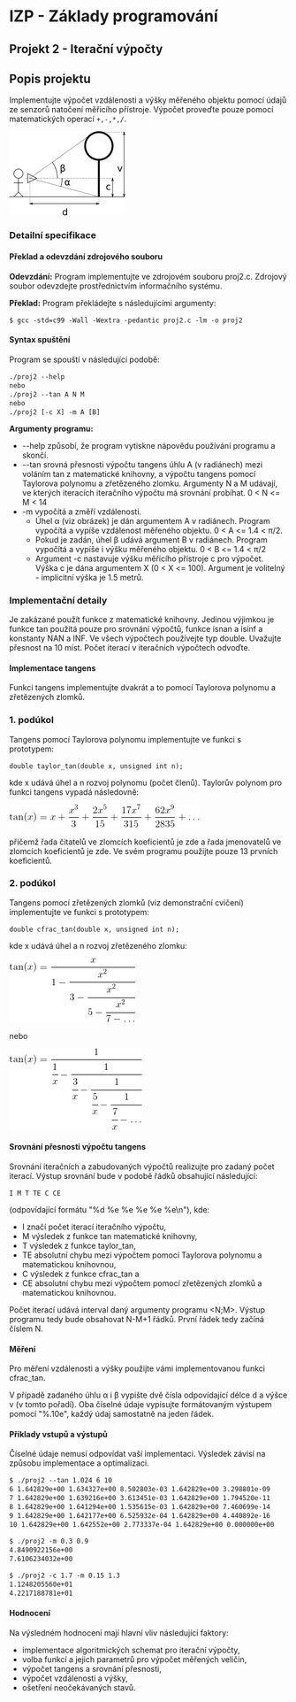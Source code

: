 # IZP - Základy programování

## Projekt 2 - Iterační výpočty


## Popis projektu
Implementujte výpočet vzdálenosti a výšky měřeného objektu pomocí údajů ze senzorů natočení měřicího přístroje. Výpočet proveďte pouze pomocí matematických operací ```+,-,*,/```.

![alt text](images/cwk.png)

### Detailní specifikace

#### Překlad a odevzdání zdrojového souboru

**Odevzdání:** Program implementujte ve zdrojovém souboru proj2.c. Zdrojový soubor odevzdejte prostřednictvím informačního systému.

**Překlad:** Program překládejte s následujícími argumenty:

```
$ gcc -std=c99 -Wall -Wextra -pedantic proj2.c -lm -o proj2
```

#### Syntax spuštění

Program se spouští v následující podobě:

```
./proj2 --help
nebo
./proj2 --tan A N M
nebo
./proj2 [-c X] -m A [B]
```

**Argumenty programu:**

* --help způsobí, že program vytiskne nápovědu používání programu a skončí.
* --tan srovná přesnosti výpočtu tangens úhlu A (v radiánech) mezi voláním tan z matematické knihovny, a výpočtu tangens pomocí Taylorova polynomu a zřetězeného zlomku. Argumenty N a M udávají, ve kterých iteracích iteračního výpočtu má srovnání probíhat. 0 < N <= M < 14
* -m vypočítá a změří vzdálenosti.
	* Úhel α (viz obrázek) je dán argumentem A v radiánech. Program vypočítá a vypíše vzdálenost měřeného objektu. 0 < A <= 1.4 < π/2.
	* Pokud je zadán, úhel β udává argument B v radiánech. Program vypočítá a vypíše i výšku měřeného objektu. 0 < B <= 1.4 < π/2
	* Argument -c nastavuje výšku měřicího přístroje c pro výpočet. Výška c je dána argumentem X (0 < X <= 100). Argument je volitelný - implicitní výška je 1.5 metrů.

### Implementační detaily

Je zakázané použít funkce z matematické knihovny. Jedinou výjimkou je funkce tan použitá pouze pro srovnání výpočtů, funkce isnan a isinf a konstanty NAN a INF. Ve všech výpočtech používejte typ double. Uvažujte přesnost na 10 míst. Počet iterací v iteračních výpočtech odvoďte.

#### Implementace tangens

Funkci tangens implementujte dvakrát a to pomocí Taylorova polynomu a zřetězených zlomků.

### 1. podúkol

Tangens pomocí Taylorova polynomu implementujte ve funkci s prototypem:

```
double taylor_tan(double x, unsigned int n);
```

kde x udává úhel a n rozvoj polynomu (počet členů). Taylorův polynom pro funkci tangens vypadá následovně:

![alt text](images/cwk1.png)

přičemž řada čitatelů ve zlomcích koeficientů je zde a řada jmenovatelů ve zlomcích koeficientů je zde. Ve svém programu použijte pouze 13 prvních koeficientů.

### 2. podúkol

Tangens pomocí zřetězených zlomků (viz demonstrační cvičení) implementujte ve funkci s prototypem:

```
double cfrac_tan(double x, unsigned int n);
```

kde x udává úhel a n rozvoj zřetězeného zlomku:

![alt text](images/cwk2.png)

nebo

![alt text](images/cwk3.png)

#### Srovnání přesnosti výpočtu tangens

Srovnání iteračních a zabudovaných výpočtů realizujte pro zadaný počet iterací. Výstup srovnání bude v podobě řádků obsahující následující:

```
I M T TE C CE
```

(odpovídající formátu "%d %e %e %e %e %e\n"), kde:

* I značí počet iterací iteračního výpočtu,
* M výsledek z funkce tan matematické knihovny,
* T výsledek z funkce taylor_tan,
* TE absolutní chybu mezi výpočtem pomocí Taylorova polynomu a matematickou knihovnou,
* C výsledek z funkce cfrac_tan a
* CE absolutní chybu mezi výpočtem pomocí zřetězených zlomků a matematickou knihovnou.

Počet iterací udává interval daný argumenty programu <N;M>. Výstup programu tedy bude obsahovat N-M+1 řádků. První řádek tedy začíná číslem N.

#### Měření

Pro měření vzdálenosti a výšky použijte vámi implementovanou funkci cfrac_tan.

V případě zadaného úhlu α i β vypište dvě čísla odpovídající délce d a výšce v (v tomto pořadí). Oba číselné údaje vypisujte formátovaným výstupem pomocí "%.10e", každý údaj samostatně na jeden řádek.

#### Příklady vstupů a výstupů

Číselné údaje nemusí odpovídat vaší implementaci. Výsledek závisí na způsobu implementace a optimalizaci.

```
$ ./proj2 --tan 1.024 6 10
6 1.642829e+00 1.634327e+00 8.502803e-03 1.642829e+00 3.298801e-09
7 1.642829e+00 1.639216e+00 3.613451e-03 1.642829e+00 1.794520e-11
8 1.642829e+00 1.641294e+00 1.535615e-03 1.642829e+00 7.460699e-14
9 1.642829e+00 1.642177e+00 6.525932e-04 1.642829e+00 4.440892e-16
10 1.642829e+00 1.642552e+00 2.773337e-04 1.642829e+00 0.000000e+00
```

```
$ ./proj2 -m 0.3 0.9
4.8490922156e+00
7.6106234032e+00
```

```
$ ./proj2 -c 1.7 -m 0.15 1.3
1.1248205560e+01
4.2217188781e+01
```
#### Hodnocení

Na výsledném hodnocení mají hlavní vliv následující faktory:

* implementace algoritmických schemat pro iterační výpočty,
* volba funkcí a jejich parametrů pro výpočet měřených veličin,
* výpočet tangens a srovnání přesnosti,
* výpočet vzdálenosti a výšky,
* ošetření neočekávaných stavů.
